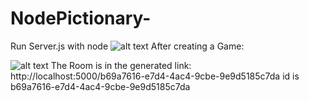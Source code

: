 # NodePictionary-

Run Server.js with node
![alt text](https://i.ibb.co/g9281G8/Capture.png)
After creating a Game:

![alt text](https://i.ibb.co/CW2mnSs/Capture.png)
The Room is in the generated link:
http://localhost:5000/b69a7616-e7d4-4ac4-9cbe-9e9d5185c7da
id is b69a7616-e7d4-4ac4-9cbe-9e9d5185c7da
